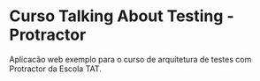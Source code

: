 # Curso Talking About Testing - Protractor

Aplicacão web exemplo para o curso de arquitetura de testes com Protractor da Escola TAT.
